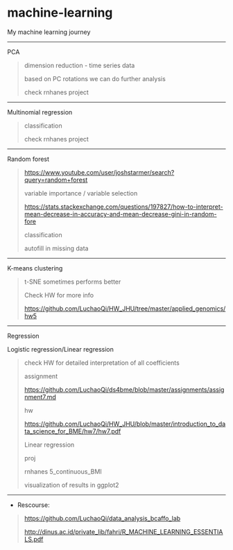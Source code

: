 # machine-learning
My machine learning journey 

---

PCA

> dimension reduction  - time series data
>
> based on PC rotations we can do further analysis
>
> check rnhanes project

---

Multinomial regression

>classification
>
>check rnhanes project

---

Random forest 

> https://www.youtube.com/user/joshstarmer/search?query=random+forest
>
> variable importance / variable selection
>
> https://stats.stackexchange.com/questions/197827/how-to-interpret-mean-decrease-in-accuracy-and-mean-decrease-gini-in-random-fore
>
> classification
>
> autofill in missing data

---

K-means clustering

> t-SNE sometimes performs better
>
> Check HW for more info
>
> https://github.com/LuchaoQi/HW_JHU/tree/master/applied_genomics/hw5

---

Regression

Logistic regression/Linear regression

> check HW for detailed interpretation of all coefficients
>
> assignment
>
> https://github.com/LuchaoQi/ds4bme/blob/master/assignments/assignment7.md
>
> hw
>
> https://github.com/LuchaoQi/HW_JHU/blob/master/introduction_to_data_science_for_BME/hw7/hw7.pdf
>
> Linear regression
>
> proj
>
> rnhanes 5_continuous_BMI
>
> visualization of results in ggplot2

---

* Rescourse:  

>https://github.com/LuchaoQi/data_analysis_bcaffo_lab
>
>http://dinus.ac.id/private_lib/fahri/R_MACHINE_LEARNING_ESSENTIALS.pdf
